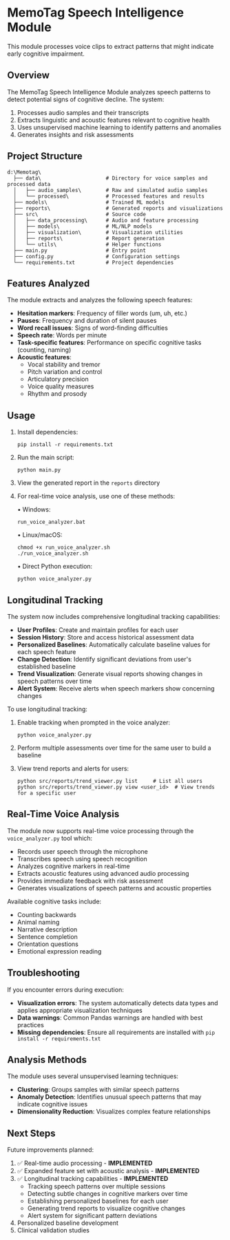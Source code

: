 # MemoTag Speech Intelligence Module

This module processes voice clips to extract patterns that might indicate early cognitive impairment.

## Overview

The MemoTag Speech Intelligence Module analyzes speech patterns to detect potential signs of cognitive decline. The system:

1. Processes audio samples and their transcripts
2. Extracts linguistic and acoustic features relevant to cognitive health
3. Uses unsupervised machine learning to identify patterns and anomalies
4. Generates insights and risk assessments

## Project Structure

```
d:\Memotag\
  ├── data\                     # Directory for voice samples and processed data
  │   ├── audio_samples\        # Raw and simulated audio samples
  │   └── processed\            # Processed features and results
  ├── models\                   # Trained ML models
  ├── reports\                  # Generated reports and visualizations
  ├── src\                      # Source code
  │   ├── data_processing\      # Audio and feature processing
  │   ├── models\               # ML/NLP models
  │   ├── visualization\        # Visualization utilities
  │   ├── reports\              # Report generation
  │   └── utils\                # Helper functions
  ├── main.py                   # Entry point
  ├── config.py                 # Configuration settings
  └── requirements.txt          # Project dependencies
```

## Features Analyzed

The module extracts and analyzes the following speech features:

- **Hesitation markers**: Frequency of filler words (um, uh, etc.)
- **Pauses**: Frequency and duration of silent pauses
- **Word recall issues**: Signs of word-finding difficulties
- **Speech rate**: Words per minute
- **Task-specific features**: Performance on specific cognitive tasks (counting, naming)
- **Acoustic features**: 
  - Vocal stability and tremor
  - Pitch variation and control
  - Articulatory precision
  - Voice quality measures
  - Rhythm and prosody

## Usage

1. Install dependencies:
   ```
   pip install -r requirements.txt
   ```

2. Run the main script:
   ```
   python main.py
   ```

3. View the generated report in the `reports` directory

4. For real-time voice analysis, use one of these methods:
   
   • Windows:
   ```
   run_voice_analyzer.bat
   ```
   
   • Linux/macOS:
   ```
   chmod +x run_voice_analyzer.sh
   ./run_voice_analyzer.sh
   ```
   
   • Direct Python execution:
   ```
   python voice_analyzer.py
   ```

## Longitudinal Tracking

The system now includes comprehensive longitudinal tracking capabilities:

- **User Profiles**: Create and maintain profiles for each user
- **Session History**: Store and access historical assessment data
- **Personalized Baselines**: Automatically calculate baseline values for each speech feature
- **Change Detection**: Identify significant deviations from user's established baseline
- **Trend Visualization**: Generate visual reports showing changes in speech patterns over time
- **Alert System**: Receive alerts when speech markers show concerning changes

To use longitudinal tracking:

1. Enable tracking when prompted in the voice analyzer:
   ```
   python voice_analyzer.py
   ```
   
2. Perform multiple assessments over time for the same user to build a baseline

3. View trend reports and alerts for users:
   ```
   python src/reports/trend_viewer.py list     # List all users
   python src/reports/trend_viewer.py view <user_id>  # View trends for a specific user
   ```

## Real-Time Voice Analysis

The module now supports real-time voice processing through the `voice_analyzer.py` tool which:

- Records user speech through the microphone
- Transcribes speech using speech recognition
- Analyzes cognitive markers in real-time
- Extracts acoustic features using advanced audio processing
- Provides immediate feedback with risk assessment
- Generates visualizations of speech patterns and acoustic properties

Available cognitive tasks include:
- Counting backwards
- Animal naming
- Narrative description
- Sentence completion
- Orientation questions
- Emotional expression reading

## Troubleshooting

If you encounter errors during execution:

- **Visualization errors**: The system automatically detects data types and applies appropriate visualization techniques
- **Data warnings**: Common Pandas warnings are handled with best practices
- **Missing dependencies**: Ensure all requirements are installed with `pip install -r requirements.txt`

## Analysis Methods

The module uses several unsupervised learning techniques:

- **Clustering**: Groups samples with similar speech patterns
- **Anomaly Detection**: Identifies unusual speech patterns that may indicate cognitive issues
- **Dimensionality Reduction**: Visualizes complex feature relationships

## Next Steps

Future improvements planned:

1. ✅ Real-time audio processing - **IMPLEMENTED**
2. ✅ Expanded feature set with acoustic analysis - **IMPLEMENTED**
3. ✅ Longitudinal tracking capabilities - **IMPLEMENTED**
   - Tracking speech patterns over multiple sessions
   - Detecting subtle changes in cognitive markers over time
   - Establishing personalized baselines for each user
   - Generating trend reports to visualize cognitive changes
   - Alert system for significant pattern deviations
4. Personalized baseline development
5. Clinical validation studies

